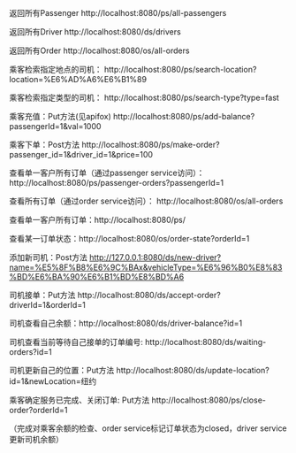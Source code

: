返回所有Passenger	http://localhost:8080/ps/all-passengers

返回所有Driver	http://localhost:8080/ds/drivers

返回所有Order	http://localhost:8080/os/all-orders



乘客检索指定地点的司机：   http://localhost:8080/ps/search-location?location=%E6%AD%A6%E6%B1%89

乘客检索指定类型的司机： http://localhost:8080/ps/search-type?type=fast

乘客充值：Put方法(见apifox) http://localhost:8080/ps/add-balance?passengerId=1&val=1000

乘客下单：Post方法 http://localhost:8080/ps/make-order?passenger_id=1&driver_id=1&price=100

查看单一客户所有订单（通过passenger service访问）：http://localhost:8080/ps/passenger-orders?passengerId=1

查看所有订单（通过order service访问）： http://localhost:8080/os/all-orders

查看单一客户所有订单：http://localhost:8080/ps/



查看某一订单状态：http://localhost:8080/os/order-state?orderId=1



添加新司机：Post方法 http://127.0.0.1:8080/ds/new-driver?name=%E5%8F%B8%E6%9C%BAx&vehicleType=%E6%96%B0%E8%83%BD%E6%BA%90%E6%B1%BD%E8%BD%A6

司机接单：Put方法 http://localhost:8080/ds/accept-order?driverId=1&orderId=1

司机查看自己余额：http://localhost:8080/ds/driver-balance?id=1

司机查看当前等待自己接单的订单编号: http://localhost:8080/ds/waiting-orders?id=1

司机更新自己的位置：Put方法 http://localhost:8080/ds/update-location?id=1&newLocation=纽约



乘客确定服务已完成、关闭订单: Put方法 http://localhost:8080/ps/close-order?orderId=1

（完成对乘客余额的检查、order service标记订单状态为closed，driver service更新司机余额）



